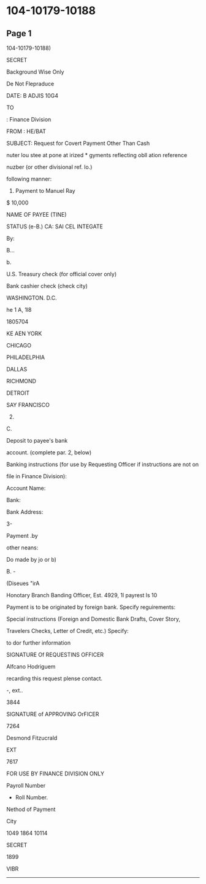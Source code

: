 # 104-10179-10188

## Page 1

104-10179-10188)

SECRET

Background Wise Only

De Not Flepraduce

DATE: B ADJIS 10G4

TO

: Finance Division

FROM : HE/BAT

SUBJECT: Request for Covert Payment Other Than Cash

nuter lou stee at pone at irized * gyments reflecting obll ation reference

nuzber (or other divisional ref. lo.)

following manner:

1. Payment to Manuel Ray

$ 10,000

NAME OF PAYEE (TINE)

STATUS (e-B.) CA: SAI CEL INTEGATE

By:

B...

b.

U.S. Treasury check (for official cover only)

Bank cashier check (check city)

WASHINGTON. D.C.

he 1 A, 1l8

1805704

KE AEN YORK

CHICAGO

PHILADELPHIA

DALLAS

RICHMOND

DETROIT

SAY FRANCISCO

2.

C.

Deposit to payee's bank

account. (complete par. 2, below)

Banking instructions (for use by Requesting Officer if instructions are not on

file in Finance Division):

Account Name:

Bank:

Bank Address:

3-

Payment .by

other neans:

Do made by jo or b)

B. -

(Diseues "irA

Honotary Branch Banding Officer, Est. 4929, 1l payrest ls 10

Payment is to be originated by foreign bank. Specify reguirements:

Special instructions (Foreign and Domestic Bank Drafts, Cover Story,

Travelers Checks, Letter of Credit, etc.) Specify:

to dor further information

SIGNATURE Of REQUESTINS OFFICER

Alfcano Hodriguem

recarding this request plense contact.

-, ext..

3844

SIGNATURE of APPROVING OrFICER

7264

Desmond Fitzucrald

EXT

7617

FOR USE BY FINANCE DIVISION ONLY

Payroll Number

- Roll Number.

Nethod of Payment

City

1049 1864 10114

SECRET

1899

VIBR

---

